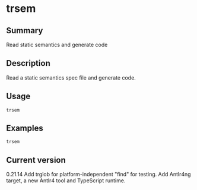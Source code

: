 # trsem

## Summary

Read static semantics and generate code

## Description

Read a static semantics spec file and generate code.

## Usage

    trsem

## Examples

    trsem

## Current version

0.21.14 Add trglob for platform-independent "find" for testing. Add Antlr4ng target, a new Antlr4 tool and TypeScript runtime.
